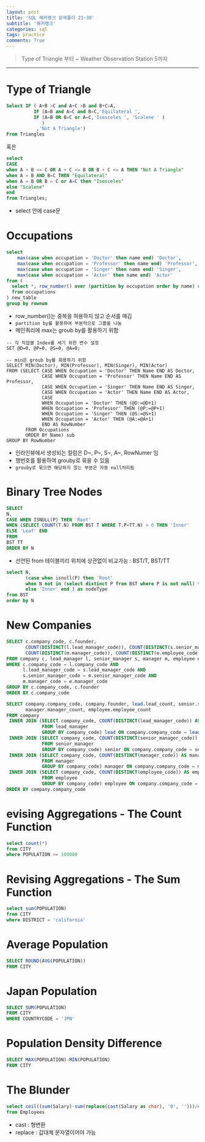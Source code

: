 ```yaml
---
layout: post
title: 'SQL 해커랭크 문제풀이 21~30'
subtitle: '해커랭크'
categories: sql
tags: practice
comments: True
---
```


> Type of Triangle 부터 ~ Weather Observation Station 5까지 


-------------------------------------------------------------------------------

# Type of Triangle

```sql
Select IF ( A+B >C and A+C >B and B+C>A,
          IF (A=B and A=C and B=C,'Equilateral ',
          IF (A=B OR B=C or A=C,'Isosceles ', 'Scalene ' )
             )
           ,'Not A Triangle')
From Triangles 
```
혹은

```sql
select
CASE 
when A + B <= C OR A + C <= B OR B + C <= A THEN "Not A Triangle"
when A = B AND B=C THEN "Equilateral" 
when A = B OR B = C or A=C then "Isosceles"
else "Scalene" 
end 
from Triangles;
```
-  select 안에 case문

# Occupations
```sql
select  
    max(case when occupation = 'Doctor' then name end) 'Doctor',
    max(case when occupation = 'Professor' then name end) 'Professor',
    max(case when occupation = 'Singer' then name end) 'Singer',
    max(case when occupation = 'Actor' then name end) 'Actor'
from (
  select *, row_number() over (partition by occupation order by name) rownum
  from occupations
) new_table
group by rownum
```
- row_number()는 중복을 허용하지 않고 순서를 매김
- `partition by를 활용하여 부분적으로 그룹을 나눔`
- 메인쿼리에 max는 groub by를 활용하기 위함


```
-- 각 직업별 Index를 세기 위한 변수 설정
SET @D=0, @P=0, @S=0, @A=0;

-- min은 groub by를 화용하기 위함
SELECT MIN(Doctor), MIN(Professor), MIN(Singer), MIN(Actor)
FROM (SELECT CASE WHEN Occupation = 'Doctor' THEN Name END AS Doctor,
             CASE WHEN Occupation = 'Professor' THEN Name END AS Professor,
             CASE WHEN Occupation = 'Singer' THEN Name END AS Singer,
             CASE WHEN Occupation = 'Actor' THEN Name END AS Actor,
             CASE
             WHEN Occupation = 'Doctor' THEN (@D:=@D+1)
             WHEN Occupation = 'Professor' THEN (@P:=@P+1)
             WHEN Occupation = 'Singer' THEN (@S:=@S+1)
             WHEN Occupation = 'Actor' THEN (@A:=@A+1)
             END AS RowNumber
       FROM Occupations
       ORDER BY Name) sub
GROUP BY RowNumber
```
- 인라인뷰에서 생성되는 컬럼은 D~, P~, S~, A~, RowNumer 임
- 행번호를 활용하여 grouby로 묶을 수 있음
- `grouby로 묶으면 해당하지 않는 부분은 자동 null처리됨`

# Binary Tree Nodes
```sql
SELECT
N,
CASE WHEN ISNULL(P) THEN 'Root'
WHEN (SELECT COUNT(T.N) FROM BST T WHERE T.P=TT.N) > 0 THEN 'Inner'
ELSE 'Leaf' END
FROM
BST TT
ORDER BY N
```
- 선언된 from 테이블끼리 위치에 상관없이 비교가능 : BST/T, BST/TT

```sql
select N, 
       (case when isnull(P) then 'Root' 
       when N not in (select distinct P from BST where P is not null) then 'Leaf' 
       else 'Inner' end ) as nodeType 
from BST 
order by N
```

# New Companies
```sql
SELECT c.company_code, c.founder,
       COUNT(DISTINCT(l.lead_manager_code)), COUNT(DISTINCT(s.senior_manager_code)),
       COUNT(DISTINCT(m.manager_code)), COUNT(DISTINCT(e.employee_code))
FROM company c, lead_manager l, senior_manager s, manager m, employee e
WHERE c.company_code = l.company_code AND
      l.lead_manager_code = s.lead_manager_code AND
      s.senior_manager_code = m.senior_manager_code AND
      m.manager_code = e.manager_code
GROUP BY c.company_code, c.founder 
ORDER BY c.company_code
```

```sql
SELECT company.company_code, company.founder, lead.lead_count, senior.senior_count,
       manager.manager_count, employee.employee_count
FROM company
 INNER JOIN (SELECT company_code, COUNT(DISTINCT(lead_manager_code)) AS lead_count
             FROM lead_manager
             GROUP BY company_code) lead ON company.company_code = lead.company_code
 INNER JOIN (SELECT company_code, COUNT(DISTINCT(senior_manager_code)) AS senior_count
             FROM senior_manager
             GROUP BY company_code) senior ON company.company_code = senior.company_code
 INNER JOIN (SELECT company_code, COUNT(DISTINCT(manager_code)) AS manager_count
             FROM manager
             GROUP BY company_code) manager ON company.company_code = manager.company_code
 INNER JOIN (SELECT company_code, COUNT(DISTINCT(employee_code)) AS employee_count
             FROM employee
             GROUP BY company_code) employee ON company.company_code = employee.company_code
ORDER BY company.company_code
```
# evising Aggregations - The Count Function

```sql
select count(*)
from CITY
where POPULATION >= 100000
```
# Revising Aggregations - The Sum Function

```sql
select sum(POPULATION)
from CITY
where DISTRICT = 'california'
```

# Average Population

```sql
SELECT ROUND(AVG(POPULATION))
FROM CITY
```

# Japan Population

```sql
SELECT SUM(POPULATION)
FROM CITY
WHERE COUNTRYCODE = 'JPN'
```


# Population Density Difference

```sql
SELECT MAX(POPULATION)-MIN(POPULATION)
FROM CITY
```

# The Blunder

```sql
select ceil((sum(Salary)-sum(replace(cast(Salary as char), '0', '')))/count(*)) 
from Employees
```
- cast : 형변환
- replace : 값대체 문자열이어야 가능